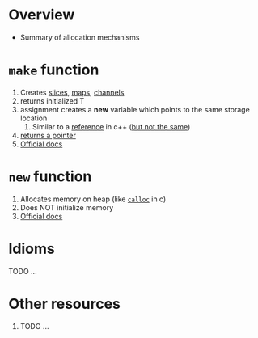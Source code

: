 # Overview
- Summary of allocation mechanisms


# `make` function
1. Creates [slices](./collections.slices.md), [maps](./collections.maps.md), [channels](./concurrncy.channels.md)
1. returns initialized T
1. assignment creates a **new** variable which points to the same storage location
    1. Similar to a [reference](https://www.tutorialspoint.com/cplusplus/cpp_references.htm) in c++ ([but not the same](https://dave.cheney.net/2017/04/29/there-is-no-pass-by-reference-in-go))
1. [returns a pointer](https://dave.cheney.net/2017/04/30/if-a-map-isnt-a-reference-variable-what-is-it)
1. [Official docs](https://pkg.go.dev/builtin#make)


# `new` function
1. Allocates memory on heap (like [`calloc`](https://en.cppreference.com/w/c/memory/calloc) in c)
1. Does NOT initialize memory
1. [Official docs](https://pkg.go.dev/builtin#new)


# Idioms
TODO ...


# Other resources
1. TODO ...

